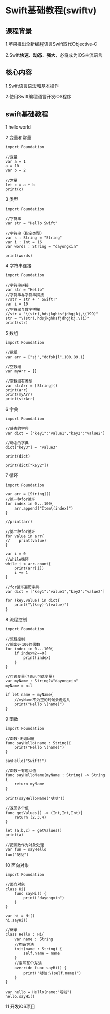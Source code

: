 # Swift基础教程(swiftv)

## 课程背景

1.苹果推出全新编程语言Swift取代Objective-C

2.Swift**快速**、**动态**、**强大**，必将成为iOS主流语言

## 核心内容

1.Swift语言语法和基本操作

2.使用Swift编程语言开发iOS程序

## swift基础教程

1 hello world

2 变量和常量

	import Foundation

	//变量
	var a = 1
	a = 10
	var b = 2

	//常量
	let c = a + b
	print(c)
	
3 类型

	import Foundation

	//字符串
	var str = "Hello Swift"

	//字符串（指定类型）
	var s : String = "String"
	var i : Int = 16
	var words : String = "dayongxin"

	print(words)
	
4 字符串连接

	import Foundation

	//字符串拼接
	var str = "Hello"
	//字符串与字符串拼接
	//str = str + " Swift!"
	var i = 10
	//字符串与数字拼接
	//str = "\(str),hdsjkghksfjdhgjkj,\(199)"
	str = "\(str),hdsjkghksfjdhgjkj,\(i)"
	print(str)
	
5 数组

	import Foundation

	//数组
	var arr = ["sj","ddfskjl",100,89.1]

	//空数组
	var myArr = []

	//空数组有类型
	var strArr = [String]()
	print(arr)
	print(myArr)
	print(strArr)
	
6 字典

	import Foundation

	//静态的字典
	var dict = ["key1":"value1","key2":"value2"]

	//动态的字典
	dict["key3"] = "value3"

	print(dict)

	print(dict["key2"])
	
7 循环

	import Foundation

	var arr = [String]()
	//第一种for循环
	for index in 0...100{
    	arr.append("Item\(index)")
	}

	//print(arr)

	//第二种for循环
	for value in arr{
	//    print(value)
	}

	var i = 0
	//while循环
	while i < arr.count{
    	print(arr[i])
    	i += 1
	}

	//for循环遍历字典
	var dict = ["key1":"value1","key2":"value2"]

	for (key,value) in dict{
    	print("\(key)-\(value)")
	}
	
8 流程控制

	import Foundation

	//流程控制
	//输出0-100的偶数
	for index in 0...100{
    	if index%2==0{
        	print(index)
    	}
	}

	//可选变量(?表示可选变量)
	var myName : String?="dayongxin"
	myName = nil

	if let name = myName{
    	//myName不为空的时候会走这儿
    	print("Hello \(name)")
	}
	
9 函数

	import Foundation

	//函数-无返回值
	func sayHello(name : String){
    	print("Hello \(name)")
	}

	sayHello("Swift!")

	//函数－有返回值
	func sayHelloName(myName : String) -> String
	{
    	return myName
	}

	print(sayHelloName("哒哒"))

	//返回多个值
	func getValues() -> (Int,Int,Int){
    	return (2,3,4)
	}

	let (a,b,c) = getValues()
	print(a)

	//把函数作为对象处理
	var fun = sayHello
	fun("哒哒")
	
10 面向对象

	import Foundation

	//面向对象
	class Hi{
    	func sayHi() {
        	print("dayongxin")
    	}
	}

	var hi = Hi()
	hi.sayHi()

	//继承
	class Hello : Hi{
    	var name : String
    	//构造方法
    	init(name : String) {
        	self.name = name
    	}
    	//重写某个方法
    	override func sayHi() {
        	print("哒哒:\(self.name)")
    	}
	}

	var hello = Hello(name:"啦啦")
	hello.sayHi()
	
11 开发iOS项目





		




